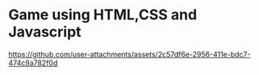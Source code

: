 # Game using HTML,CSS and Javascript


https://github.com/user-attachments/assets/2c57df6e-2956-411e-bdc7-474c9a782f0d

